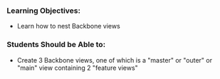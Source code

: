 ### Learning Objectives:
- Learn how to nest Backbone views


### Students Should be Able to:
- Create 3 Backbone views, one of which is a "master" or "outer" or "main" view containing 2 "feature views"